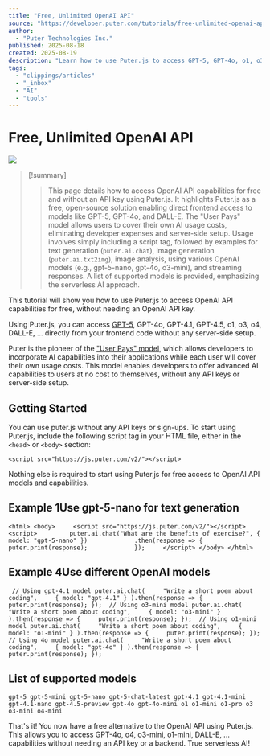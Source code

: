 ```yaml
---
title: "Free, Unlimited OpenAI API"
source: "https://developer.puter.com/tutorials/free-unlimited-openai-api/"
author:
  - "Puter Technologies Inc."
published: 2025-08-18
created: 2025-08-19
description: "Learn how to use Puter.js to access GPT-5, GPT-4o, o1, o3, o4, and DALL-E capabilities for free, without needing an OpenAI API key."
tags:
  - "clippings/articles"
  - "_inbox"
  - "AI"
  - "tools"
---
```

# Free, Unlimited OpenAI API

![](https://developer.puter.com/card.png)

> [!summary]
> > This page details how to access OpenAI API capabilities for free and without an API key using Puter.js.
> It highlights Puter.js as a free, open-source solution enabling direct frontend access to models like GPT-5, GPT-4o, and DALL-E.
> The \"User Pays\" model allows users to cover their own AI usage costs, eliminating developer expenses and server-side setup.
> Usage involves simply including a script tag, followed by examples for text generation (`puter.ai.chat`), image generation (`puter.ai.txt2img`), image analysis, using various OpenAI models (e.g., gpt-5-nano, gpt-4o, o3-mini), and streaming responses.
> A list of supported models is provided, emphasizing the serverless AI approach.

This tutorial will show you how to use Puter.js to access OpenAI API capabilities for free, without needing an OpenAI API key.

Using Puter.js, you can access [GPT-5](https://developer.puter.com/encyclopedia/gpt-5), GPT-4o, GPT-4.1, GPT-4.5, o1, o3, o4, DALL-E, ... directly from your frontend code without any server-side setup.

Puter is the pioneer of the ["User Pays" model](https://docs.puter.com/user-pays-model/), which allows developers to incorporate AI capabilities into their applications while each user will cover their own usage costs. This model enables developers to offer advanced AI capabilities to users at no cost to themselves, without any API keys or server-side setup.

## Getting Started

You can use puter.js without any API keys or sign-ups. To start using Puter.js, include the following script tag in your HTML file, either in the `<head>` or `<body>` section:

`<script src="https://js.puter.com/v2/"></script> `

Nothing else is required to start using Puter.js for free access to OpenAI API models and capabilities.

## Example 1Use gpt-5-nano for text generation

`<html> <body>     <script src="https://js.puter.com/v2/"></script>     <script>         puter.ai.chat("What are the benefits of exercise?", { model: "gpt-5-nano" })             .then(response => {                 puter.print(response);             });     </script> </body> </html> `

## Example 4Use different OpenAI models

`  // Using gpt-4.1 model puter.ai.chat(     "Write a short poem about coding",     { model: "gpt-4.1" } ).then(response => {     puter.print(response); });  // Using o3-mini model puter.ai.chat(     "Write a short poem about coding",     { model: "o3-mini" } ).then(response => {     puter.print(response); });  // Using o1-mini model puter.ai.chat(     "Write a short poem about coding",     { model: "o1-mini" } ).then(response => {     puter.print(response); });  // Using 4o model puter.ai.chat(     "Write a short poem about coding",     { model: "gpt-4o" } ).then(response => {     puter.print(response); });  `

## List of supported models

`gpt-5 gpt-5-mini gpt-5-nano gpt-5-chat-latest gpt-4.1 gpt-4.1-mini gpt-4.1-nano gpt-4.5-preview gpt-4o gpt-4o-mini o1 o1-mini o1-pro o3 o3-mini o4-mini `

  
  
That's it! You now have a free alternative to the OpenAI API using Puter.js. This allows you to access GPT-4o, o4, o3-mini, o1-mini, DALL-E, ... capabilities without needing an API key or a backend. True serverless AI!